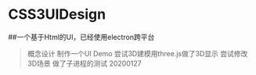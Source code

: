 # CSS3UIDesign
##一个基于Html的UI，已经使用electron跨平台
> 概念设计
> 制作一个UI Demo
> 尝试3D建模用three.js做了3D显示
> 尝试修改3D场景
> 做了子进程的测试
> 20200127
